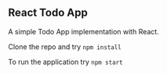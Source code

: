 ## React Todo App
A simple Todo App implementation with React.

Clone the repo and try `npm install`

To run the application try `npm start`
